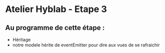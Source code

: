 # Atelier Hyblab - Etape 3

## Au programme de cette étape :

- Héritage
- notre modele hérite de eventEmitter pour dire aux vues de se rafraichir
